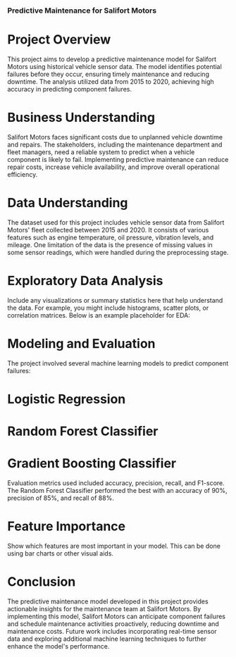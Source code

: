 ### Predictive Maintenance for Salifort Motors
# Project Overview
This project aims to develop a predictive maintenance model for Salifort Motors using historical vehicle sensor data. The model identifies potential failures before they occur, ensuring timely maintenance and reducing downtime. The analysis utilized data from 2015 to 2020, achieving high accuracy in predicting component failures.

# Business Understanding
Salifort Motors faces significant costs due to unplanned vehicle downtime and repairs. The stakeholders, including the maintenance department and fleet managers, need a reliable system to predict when a vehicle component is likely to fail. Implementing predictive maintenance can reduce repair costs, increase vehicle availability, and improve overall operational efficiency.

# Data Understanding
The dataset used for this project includes vehicle sensor data from Salifort Motors' fleet collected between 2015 and 2020. It consists of various features such as engine temperature, oil pressure, vibration levels, and mileage. One limitation of the data is the presence of missing values in some sensor readings, which were handled during the preprocessing stage.

# Exploratory Data Analysis
Include any visualizations or summary statistics here that help understand the data. For example, you might include histograms, scatter plots, or correlation matrices. Below is an example placeholder for EDA:


# Modeling and Evaluation
The project involved several machine learning models to predict component failures:

# Logistic Regression
# Random Forest Classifier
# Gradient Boosting Classifier
Evaluation metrics used included accuracy, precision, recall, and F1-score. The Random Forest Classifier performed the best with an accuracy of 90%, precision of 85%, and recall of 88%.

# Feature Importance
Show which features are most important in your model. This can be done using bar charts or other visual aids. 


# Conclusion
The predictive maintenance model developed in this project provides actionable insights for the maintenance team at Salifort Motors. By implementing this model, Salifort Motors can anticipate component failures and schedule maintenance activities proactively, reducing downtime and maintenance costs. Future work includes incorporating real-time sensor data and exploring additional machine learning techniques to further enhance the model's performance.
